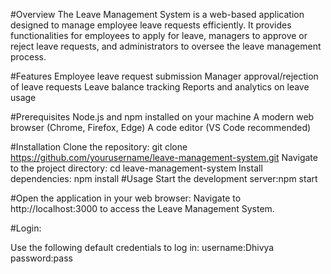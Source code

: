 
#Overview
  The Leave Management System is a web-based application designed to manage employee leave requests efficiently. It provides functionalities for employees to apply for leave, managers to approve or reject leave requests, and administrators to oversee the leave management process.

#Features
   Employee leave request submission
   Manager approval/rejection of leave requests
   Leave balance tracking
   Reports and analytics on leave usage

#Prerequisites
     Node.js and npm installed on your machine
     A modern web browser (Chrome, Firefox, Edge)
     A code editor (VS Code recommended)

#Installation
   Clone the repository:
      git clone https://github.com/yourusername/leave-management-system.git
  Navigate to the project directory:
      cd leave-management-system
  Install dependencies:
      npm install 
#Usage
    Start the development server:npm start

#Open the application in your web browser:
  Navigate to http://localhost:3000 to access the Leave Management System.

#Login:

Use the following default credentials to log in:
  username:Dhivya
  password:pass
  



